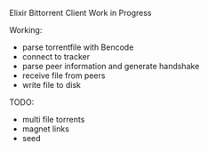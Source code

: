 Elixir Bittorrent Client
Work in Progress

Working:
 - parse torrentfile with Bencode
 - connect to tracker
 - parse peer information and generate handshake
 - receive file from peers
 - write file to disk

TODO:
 - multi file torrents
 - magnet links
 - seed
